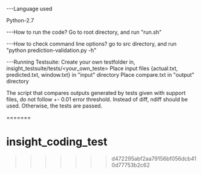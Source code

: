 ---Language used

Python-2.7

---How to run the code?
Go to root directory, and run "run.sh"


---How to check command line options?
go to src directory, and run "python prediction-validation.py -h"


---Running Testsuite: 
Create your own testfolder in, insight_testsuite/tests/<your_own_teste>
Place input files {actual.txt, predicted.txt, window.txt} in "input" directory
Place compare.txt in "output" directory


The script that compares outputs generated by tests 
given with support files, do not follow +- 0.01 error threshold.
Instead of diff, ndiff should be used. 
Otherwise, the tests are passed.



=======
# insight_coding_test
>>>>>>> d472295abf2aa79156bf056dcb410d77753b2c62
